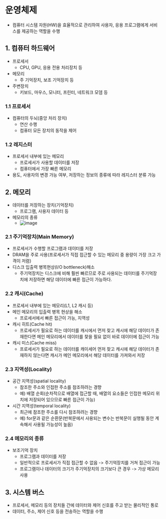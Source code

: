 # 운영체제
- 컴퓨터 시스템 자원(HW)을 효율적으로 관리하여 사용자, 응용 프로그램에게 서비스를 제공하는 역할을 수행

## 1. 컴퓨터 하드웨어
- 프로세서
  - CPU, GPU, 응용 전용 처리장치 등
- 메모리
  - 주 기억장치, 보조 기억장치 등
- 주변장치
  - 키보드, 마우스, 모니터, 프린터, 네트워크 모뎀 등

### 1.1 프로세서
- 컴퓨터의 두뇌(중앙 처리 장치)
  - 연산 수행
  - 컴퓨터 모든 장치의 동작을 제어

### 1.2 레지스터
- 프로세서 내부에 있는 메모리
  - 프로세서가 사용할 데이터를 저장
  - 컴퓨터에서 가장 빠른 메모리
- 용도, 사용자의 변경 가능 여부, 저장하는 정보의 종류에 따라 레지스터 분류 가능

## 2. 메모리
- 데이터를 저장하는 장치(기억장치)
  - 프로그램, 사용자 데이터 등
- 메모리의 종류
  - ![image](https://github.com/SSAFY11thDaejeon7/cs_study/assets/81237987/893d1ed3-e14b-4446-9e88-6e82506e0f58)

### 2.1 주기억장치(Main Memory)
- 프로세서가 수행할 프로그램과 데이터를 저장
- DRAM을 주로 사용(프로세서가 직접 접근할 수 있는 메모리 중 용량이 가장 크고 가격이 저렴)
- 디스크 입출력 병목현상(I/O bottleneck)해소
  - 주기억장치는 디스크에 비해 훨씬 빠르므로 주로 사용되는 데이터를 주기억장치에 저장하면 해당 데이터에 빠른 접근이 가능하다.
 
### 2.2 캐시(Cache)
- 프로세서 내부에 있는 메모리(L1, L2 캐시 등)
- 메인 메모리의 입출력 병목 현상을 해소
  - 프로세서에서 빠른 접근이 가능, 지역성
- 캐시 히트(Cache hit)
  - 프로세서가 필요로 하는 데이터를 캐시에서 먼저 찾고 캐시에 해당 데이터가 존재한다면 메인 메모리에서 데이터를 찾을 필요 없이 바로 데이터에 접근이 가능
- 캐시 미스(Cache miss)
  - 프로세서가 필요로 하는 데이터를 캐이세어 먼저 찾고 캐시에 해당 데이터가 존재하지 않는다면 캐시가 메인 메모리에서 해당 데이터를 가져와서 저장

### 2.3 지역성(Locality)
- 공간 지역성(spatial locality)
  - 참조한 주소와 인접한 주소를 참조하려는 경향
  - 예) 배열 순회(순차적으로 배열에 접근할 때, 배열의 요소들은 인접한 메모리 위치에 저장되어 있으므로 빠른 접근이 가능)
- 시간 지역성(temporal locality)
  - 최근에 참조한 주소를 다시 참조하려는 경향
  - 예) for문과 같은 순환문(반복문에서 사용되는 변수는 반복문이 실행될 동안 계속해서 사용될 가능성이 높음)

### 2.4 메모리의 종류
- 보조기억 장치
  - 프로그램과 데이터를 저장
  - 일반적으로 프로세서가 직접 접근할 수 없음 -> 주기억장치를 거쳐 접근이 가능
  - 프로그램이나 데이터의 크기가 주기억장치의 크기보다 큰 경우 -> 가상 메모리 사용

## 3. 시스템 버스
- 프로세서, 메모리 등의 장치들 간에 데이터와 제어 신호를 주고 받는 물리적인 통로
- 데이터, 주소, 제어 신호 등을 전송하는 역할을 수행
